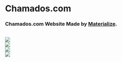 # Chamados.com
<h3>Chamados.com Website Made by <a href="https://materializecss.com/">Materialize</a>. </h3>
<br>
<img src="ImageSite/loginpage.png"/>
<br>
<img src="ImageSite/cadchamado.png"/>
<br>
<img src="ImageSite/tabelachamado.png"/>
<br>
<img src="ImageSite/busca.png"/>
